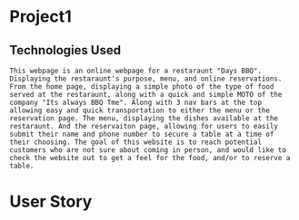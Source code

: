 # Project1

## Technologies Used
    This webpage is an online webpage for a restaraunt "Days BBQ". Displaying the restaraunt's purpose, menu, and online reservations. From the home page, displaying a simple photo of the type of food served at the restaraunt, along with a quick and simple MOTO of the company "Its always BBQ Tme". Along with 3 nav bars at the top allowing easy and quick transportation to either the menu or the reservation page. The menu, displaying the dishes available at the restaraunt. And the reservaiton page, allowing for users to easily submit their name and phone number to secure a table at a time of their choosing. The goal of this website is to reach potential customers who are not sure about coming in person, and would like to check the website out to get a feel for the food, and/or to reserve a table. 

<h1> User Story <h1>